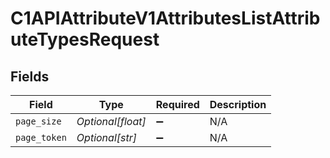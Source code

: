 # C1APIAttributeV1AttributesListAttributeTypesRequest


## Fields

| Field              | Type               | Required           | Description        |
| ------------------ | ------------------ | ------------------ | ------------------ |
| `page_size`        | *Optional[float]*  | :heavy_minus_sign: | N/A                |
| `page_token`       | *Optional[str]*    | :heavy_minus_sign: | N/A                |